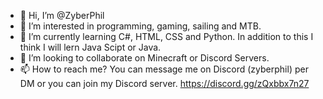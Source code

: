 - 👋 Hi, I’m @ZyberPhil
- 👀 I’m interested in programming, gaming, sailing and MTB.
- 🌱 I’m currently learning C#, HTML, CSS and Python. In addition to this I think I will lern Java Scipt or Java.
- 💞️ I’m looking to collaborate on Minecraft or Discord Servers.
- 📫 How to reach me? You can message me on Discord (zyberphil) per DM or you can join my Discord server.
https://discord.gg/zQxbbx7n27
<!---
ZyberPhil/ZyberPhil is a ✨ special ✨ repository because its `README.md` (this file) appears on your GitHub profile.
You can click the Preview link to take a look at your changes.
--->
